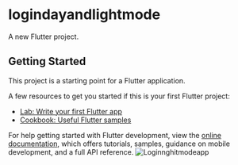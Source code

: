 # logindayandlightmode

A new Flutter project.

## Getting Started

This project is a starting point for a Flutter application.

A few resources to get you started if this is your first Flutter project:

- [Lab: Write your first Flutter app](https://docs.flutter.dev/get-started/codelab)
- [Cookbook: Useful Flutter samples](https://docs.flutter.dev/cookbook)

For help getting started with Flutter development, view the
[online documentation](https://docs.flutter.dev/), which offers tutorials,
samples, guidance on mobile development, and a full API reference.
![Loginnghitmodeapp](https://user-images.githubusercontent.com/60719843/191276497-c73dd21a-33b7-458b-a0fc-a6b24acebad4.gif)
